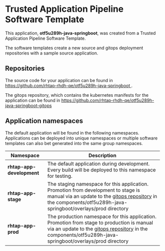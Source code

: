 # Trusted Application Pipeline Software Template

This application, **otf5u289h-java-springboot**, was created from a Trusted Application Pipeline Software Template.

The software templates create a new source and gitops deployment repositories with a sample source application. 

## Repositories

The source code for your application can be found in [https://github.com/rhtap-rhdh-qe/otf5u289h-java-springboot ](https://github.com/rhtap-rhdh-qe/otf5u289h-java-springboot ).
 
The gitops repository, which contains the kubernetes manifests for the application can be found in 
[https://github.com/rhtap-rhdh-qe/otf5u289h-java-springboot-gitops ](https://github.com/rhtap-rhdh-qe/otf5u289h-java-springboot-gitops ) 

## Application namespaces 

The default application will be found in the following namespaces. Applications can be deployed into unique namespaces or multiple software templates can also bet generated into the same group namespaces.  

|  Namespace   |  Description   |  
| -------- | -------- |   
| **rhtap-app-development** | The default application during development. Every build will be deployed to this namespace for testing. | 
| **rhtap-app-stage** | The staging namespace for this application. Promotion from development to stage is manual via an update to the [gitops repository](https://github.com/rhtap-rhdh-qe/otf5u289h-java-springboot-gitops ) in the components/otf5u289h-java-springboot/overlays/prod directory |  
| **rhtap-app-prod** | The production namespace for this application. Promotion from stage to production is manual via an update to the [gitops repository](https://github.com/rhtap-rhdh-qe/otf5u289h-java-springboot-gitops ) in the components/otf5u289h-java-springboot/overlays/prod directory | 